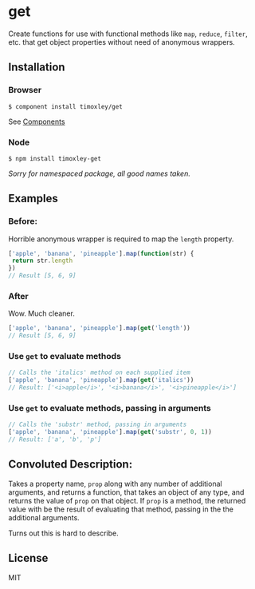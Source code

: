 # get

Create functions for use with functional methods like  `map`, `reduce`,
`filter`, etc. that get object properties without need of anonymous wrappers.

## Installation

### Browser
    $ component install timoxley/get

See [Components](https://github.com/component/component/)

### Node
    $ npm install timoxley-get

_Sorry for namespaced package, all good names taken._

## Examples

### Before:
Horrible anonymous wrapper is required to map the `length` property.

```js
['apple', 'banana', 'pineapple'].map(function(str) {
 return str.length
})
// Result [5, 6, 9]
```

### After
Wow. Much cleaner.

```js
['apple', 'banana', 'pineapple'].map(get('length'))
// Result [5, 6, 9]
```

### Use `get` to evaluate methods

```js
// Calls the 'italics' method on each supplied item
['apple', 'banana', 'pineapple'].map(get('italics'))
// Result: ['<i>apple</i>', '<i>banana</i>', '<i>pineapple</i>']
```

### Use `get` to evaluate methods, passing in arguments

```js
// Calls the 'substr' method, passing in arguments
['apple', 'banana', 'pineapple'].map(get('substr', 0, 1))
// Result: ['a', 'b', 'p']
```

## Convoluted Description:
Takes a property name, `prop` along with any number of additional
arguments, and returns a function, that takes an object of any type, and
returns the value of `prop` on that object. If `prop` is a method, the
returned value with be the result of evaluating that method, passing in
the the additional arguments.

Turns out this is hard to describe.

## License

  MIT
